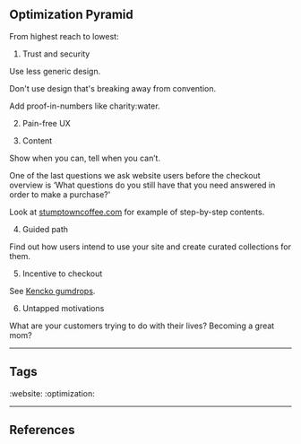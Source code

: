 ## Optimization Pyramid

From highest reach to lowest:

1. Trust and security

Use less generic design.

Don't use design that's breaking away from convention.

Add proof-in-numbers like charity:water.

2. Pain-free UX

3. Content

Show when you can, tell when you can’t.

One of the last questions we ask website users before the checkout overview is ‘What questions do you still have that you need answered in order to make a purchase?'

Look at [stumptowncoffee.com](stumptowncoffee.com) for example of step-by-step contents.

4. Guided path

Find out how users intend to use your site and create curated collections for them.

5. Incentive to checkout

See [Kencko gumdrops](https://www.kencko.com/pages/gumdrops/).

6. Untapped motivations

What are your customers trying to do with their lives? Becoming a great mom?



---
## Tags
:website:
:optimization:

---
## References

